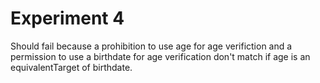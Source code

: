 # Experiment 4

Should fail because a prohibition to use age for age verifiction and a permission to use a birthdate for age verification don't match if age is an equivalentTarget of birthdate.